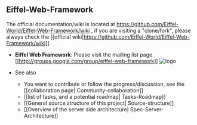 ## Eiffel-Web-Framework ##

The official documentation/wiki is located at https://github.com/Eiffel-World/Eiffel-Web-Framework/wiki , if you are visiting a "clone/fork", please always check the [[official wiki|https://github.com/Eiffel-World/Eiffel-Web-Framework/wiki]]. 


- **Eiffel Web Framework**: Please visit the mailing list page [[http://groups.google.com/group/eiffel-web-framework]]  ![logo](http://groups.google.com/intl/en/images/logos/groups_logo_sm.gif)

- See also
   - You want to contribute or follow the progress/discussion, see the [[collaboration page| Community-collaboration]]
   - [[list of tasks, and a potential roadmap| Tasks-Roadmap]]
   - [[General source structure of this project| Source-structure]]
   - [[Overview of the server side architecture| Spec-Server-Architecture]]